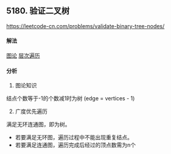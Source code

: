 ## 5180. 验证二叉树

https://leetcode-cn.com/problems/validate-binary-tree-nodes/


#### 解法  

[图论](_1.py)
[层次遍历](_2.py)


#### 分析 

1. 图论知识

结点个数等于-1的个数减1时为树 (edge = vertices - 1)


2. 广度优先遍历

满足无环连通图，即为树。
- 若要满足无环图，遍历过程中不能出现重复结点。
- 若要满足连通图，遍历完成后经过的顶点数需为n个

